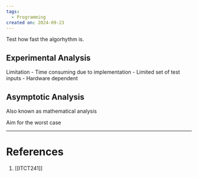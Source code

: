 ```yaml
---
tags:
  - Programming
created on: 2024-09-23
---
```


Test how fast the algorhythm is.

## Experimental Analysis
Limitation
	- Time consuming due to implementation
	- Limited set of test inputs
	- Hardware dependent

## Asymptotic Analysis
Also known as mathematical analysis

Aim for the worst case

---
# References
1. [[ITCT241]]